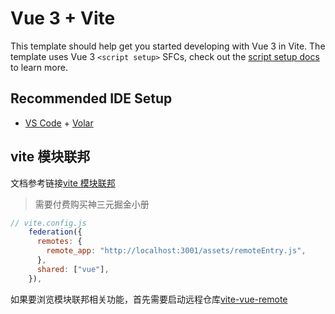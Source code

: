 # Vue 3 + Vite

This template should help get you started developing with Vue 3 in Vite. The template uses Vue 3 `<script setup>` SFCs, check out the [script setup docs](https://v3.vuejs.org/api/sfc-script-setup.html#sfc-script-setup) to learn more.

## Recommended IDE Setup

- [VS Code](https://code.visualstudio.com/) + [Volar](https://marketplace.visualstudio.com/items?itemName=Vue.volar)

## vite 模块联邦

文档参考链接[vite 模块联邦](https://juejin.cn/book/7050063811973218341/section/7068105121523531806)

> 需要付费购买神三元掘金小册

```js
// vite.config.js
    federation({
      remotes: {
        remote_app: "http://localhost:3001/assets/remoteEntry.js",
      },
      shared: ["vue"],
    }),
```

如果要浏览模块联邦相关功能，首先需要启动远程仓库[vite-vue-remote](../vite-vue-remote/)
